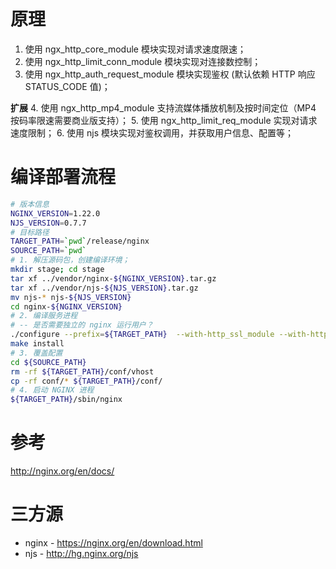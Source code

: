 # 原理
1. 使用 ngx_http_core_module 模块实现对请求速度限速；
2. 使用 ngx_http_limit_conn_module 模块实现对连接数控制；
3. 使用 ngx_http_auth_request_module 模块实现鉴权 (默认依赖 HTTP 响应 STATUS_CODE 值)；

**扩展**
4. 使用 ngx_http_mp4_module 支持流媒体播放机制及按时间定位（MP4 按码率限速需要商业版支持）；
5. 使用 ngx_http_limit_req_module 实现对请求速度限制；
6. 使用 njs 模块实现对鉴权调用，并获取用户信息、配置等；

# 编译部署流程
``` bash
# 版本信息
NGINX_VERSION=1.22.0
NJS_VERSION=0.7.7
# 目标路径
TARGET_PATH=`pwd`/release/nginx
SOURCE_PATH=`pwd`
# 1. 解压源码包，创建编译环境；
mkdir stage; cd stage
tar xf ../vendor/nginx-${NGINX_VERSION}.tar.gz
tar xf ../vendor/njs-${NJS_VERSION}.tar.gz
mv njs-* njs-${NJS_VERSION}
cd nginx-${NGINX_VERSION}
# 2. 编译服务进程
# -- 是否需要独立的 nginx 运行用户？
./configure --prefix=${TARGET_PATH}  --with-http_ssl_module --with-http_auth_request_module --with-http_mp4_module --add-module=../njs-${NJS_VERSION}/nginx
make install
# 3. 覆盖配置
cd ${SOURCE_PATH}
rm -rf ${TARGET_PATH}/conf/vhost
cp -rf conf/* ${TARGET_PATH}/conf/
# 4. 启动 NGINX 进程
${TARGET_PATH}/sbin/nginx
```

# 参考
http://nginx.org/en/docs/


# 三方源
* nginx - https://nginx.org/en/download.html
* njs - http://hg.nginx.org/njs
